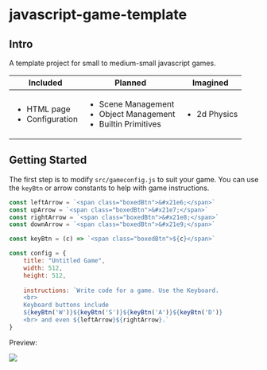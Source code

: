 # javascript-game-template

## Intro

A template project for small to medium-small javascript games.

| **Included** | **Planned** | **Imagined** |
| - | - | - |
| <ul><li>HTML page</li><li>Configuration</li></ul>  | <ul><li>Scene Management</li><li>Object Management</li><li>Builtin Primitives</li></ul> | <ul><li>2d Physics</li></ul> |

## Getting Started

The first step is to modify `src/gameconfig.js` to suit your game.
You can use the `keyBtn` or arrow constants to help with game instructions.

```javascript
const leftArrow = `<span class="boxedBtn">&#x21e6;</span>`
const upArrow = `<span class="boxedBtn">&#x21e7;</span>`
const rightArrow = `<span class="boxedBtn">&#x21e8;</span>`
const downArrow = `<span class="boxedBtn">&#x21e9;</span>`

const keyBtn = (c) => `<span class="boxedBtn">${c}</span>`

const config = {
	title: "Untitled Game",
	width: 512,
	height: 512,
	
	instructions: `Write code for a game. Use the Keyboard.
	<br>
	Keyboard buttons include 
	${keyBtn('W')}${keyBtn('S')}${keyBtn('A')}${keyBtn('D')}
	<br> and even ${leftArrow}${rightArrow}.`
}
```

Preview:

![](https://raw.githubusercontent.com/wiki/SamyBencherif/javascript-game-template/screenshots/concept-html-2019-12-10.png)
